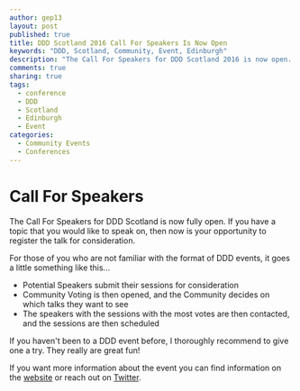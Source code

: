 ```yaml
---
author: gep13
layout: post
published: true
title: DDD Scotland 2016 Call For Speakers Is Now Open
keywords: "DDD, Scotland, Community, Event, Edinburgh"
description: "The Call For Speakers for DDD Scotland 2016 is now open.  This closes on 29th February 2016."
comments: true
sharing: true
tags: 
  - conference
  - DDD
  - Scotland
  - Edinburgh
  - Event
categories: 
  - Community Events
  - Conferences
---
```

# Call For Speakers

The Call For Speakers for DDD Scotland is now fully open.  If you have a topic that you would like to speak on, then now is your opportunity to register the talk for consideration.

For those of you who are not familiar with the format of DDD events, it goes a little something like this...

* Potential Speakers submit their sessions for consideration
* Community Voting is then opened, and the Community decides on which talks they want to see
* The speakers with the sessions with the most votes are then contacted, and the sessions are then scheduled

If you haven't been to a DDD event before, I thoroughly recommend to give one a try.  They really are great fun!

If you want more information about the event you can find information on the [website](http://ddd.scot ) or reach out on [Twitter](https://twitter.com/dddscot).